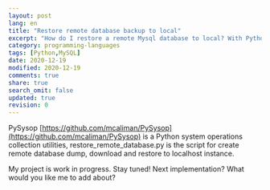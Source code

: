 ```yaml
---
layout: post
lang: en
title: "Restore remote database backup to local"
excerpt: "How do I restore a remote Mysql database to local? With Python script!"
category: programming-languages
tags: [Python,MySQL]
date: 2020-12-19
modified: 2020-12-19
comments: true
share: true
search_omit: false
updated: true
revision: 0
---
```


PySysop [https://github.com/mcaliman/PySysop](https://github.com/mcaliman/PySysop) is a Python system operations collection utilities, restore_remote_database.py is the script for create remote database dump, download and restore to localhost instance.

My project is work in progress. Stay tuned! Next implementation? What would you like me to add about?
